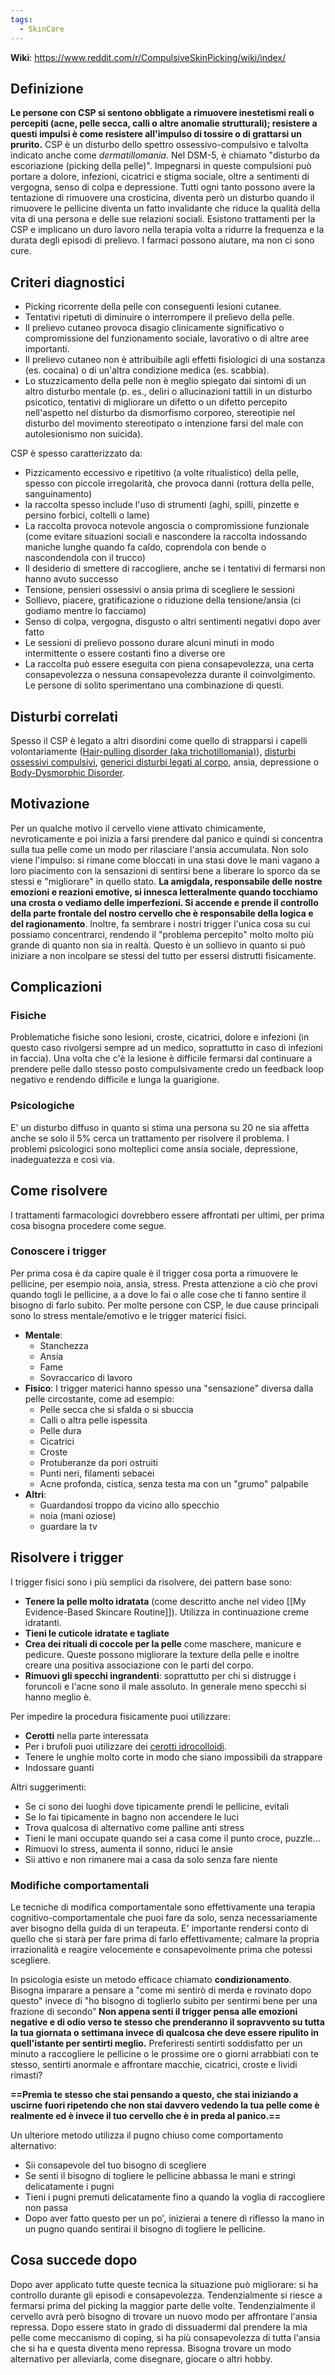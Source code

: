 ```yaml
---
tags:
  - SkinCare
---
```

**Wiki**: https://www.reddit.com/r/CompulsiveSkinPicking/wiki/index/

## Definizione

**Le persone con CSP si sentono obbligate a rimuovere inestetismi reali o percepiti (acne, pelle secca, calli o altre anomalie strutturali);  resistere a questi impulsi è come resistere all'impulso di tossire o di grattarsi un prurito.**
CSP è un disturbo dello spettro ossessivo-compulsivo e talvolta indicato anche come *dermatillomania*.  Nel DSM-5, è chiamato "disturbo da escoriazione (picking della pelle)".
Impegnarsi in queste compulsioni può portare a dolore, infezioni, cicatrici e stigma sociale, oltre a sentimenti di vergogna, senso di colpa e depressione.
Tutti ogni tanto possono avere la tentazione di rimuovere una crosticina, diventa però un disturbo quando il rimuovere le pellicine diventa un fatto invalidante che riduce la qualità della vita di una persona e delle sue relazioni sociali.
Esistono trattamenti per la CSP e implicano un duro lavoro nella terapia volta a ridurre la frequenza e la durata degli episodi di prelievo.  I farmaci possono aiutare, ma non ci sono cure.

## Criteri diagnostici

* Picking ricorrente della pelle con conseguenti lesioni cutanee.
* Tentativi ripetuti di diminuire o interrompere il prelievo della pelle.
* Il prelievo cutaneo provoca disagio clinicamente significativo o compromissione del funzionamento sociale, lavorativo o di altre aree importanti.
* Il prelievo cutaneo non è attribuibile agli effetti fisiologici di una sostanza (es. cocaina) o di un'altra condizione medica (es. scabbia).
* Lo stuzzicamento della pelle non è meglio spiegato dai sintomi di un altro disturbo mentale (p. es., deliri o allucinazioni tattili in un disturbo psicotico, tentativi di migliorare un difetto o un difetto percepito nell'aspetto nel disturbo da dismorfismo corporeo, stereotipie nel disturbo del movimento stereotipato o intenzione farsi del male con autolesionismo non suicida).

CSP è spesso caratterizzato da:
* Pizzicamento eccessivo e ripetitivo (a volte ritualistico) della pelle, spesso con piccole irregolarità, che provoca danni (rottura della pelle, sanguinamento)
* la raccolta spesso include l'uso di strumenti (aghi, spilli, pinzette e persino forbici, coltelli o lame)
* La raccolta provoca notevole angoscia o compromissione funzionale (come evitare situazioni sociali e nascondere la raccolta indossando maniche lunghe quando fa caldo, coprendola con bende o nascondendola con il trucco)
* Il desiderio di smettere di raccogliere, anche se i tentativi di fermarsi non hanno avuto successo
* Tensione, pensieri ossessivi o ansia prima di scegliere le sessioni
* Sollievo, piacere, gratificazione o riduzione della tensione/ansia (ci godiamo mentre lo facciamo)
* Senso di colpa, vergogna, disgusto o altri sentimenti negativi dopo aver fatto
* Le sessioni di prelievo possono durare alcuni minuti in modo intermittente o essere costanti fino a diverse ore
* La raccolta può essere eseguita con piena consapevolezza, una certa consapevolezza o nessuna consapevolezza durante il coinvolgimento.  Le persone di solito sperimentano una combinazione di questi.

## Disturbi correlati
Spesso il CSP è legato a altri disordini come quello di strapparsi i capelli volontariamente ([Hair-pulling disorder (aka trichotillomania)](http://en.wikipedia.org/wiki/Trichotillomania)), [disturbi ossessivi compulsivi](http://en.wikipedia.org/wiki/Ocd), [generici disturbi legati al corpo](http://en.wikipedia.org/wiki/Body-focused_repetitive_behavior), ansia, depressione o [Body-Dysmorphic Disorder](http://en.wikipedia.org/wiki/Body_dysmorphic_disorder).

## Motivazione
Per un qualche motivo il cervello viene attivato chimicamente, nevroticamente e poi inizia a farsi prendere dal panico e quindi si concentra sulla tua pelle come un modo per rilasciare l'ansia accumulata.
Non solo viene l'impulso: si rimane come bloccati in una stasi dove le mani vagano a loro piacimento con la sensazioni di sentirsi bene a liberare lo sporco da se stessi e "migliorare" in quello stato.
**La amigdala, responsabile delle nostre emozioni e reazioni emotive, si innesca letteralmente quando tocchiamo una crosta o vediamo delle imperfezioni.  Si accende e prende il controllo della parte frontale del nostro cervello che è responsabile della logica e del ragionamento**.  Inoltre, fa sembrare i nostri trigger l'unica cosa su cui possiamo concentrarci, rendendo il "problema percepito" molto molto più grande di quanto non sia in realtà.
Questo è un sollievo in quanto si può iniziare a non incolpare se stessi del tutto per essersi distrutti fisicamente.

## Complicazioni
### Fisiche
Problematiche fisiche sono lesioni, croste, cicatrici, dolore e infezioni (in questo caso rivolgersi sempre ad un medico, soprattutto in caso di infezioni in faccia).
Una volta che c'è la lesione è difficile fermarsi dal continuare a prendere pelle dallo stesso posto compulsivamente credo un feedback loop negativo e rendendo difficile e lunga la guarigione.

### Psicologiche
E' un disturbo diffuso in quanto si stima una persona su 20 ne sia affetta anche se solo il 5% cerca un trattamento per risolvere il problema.
I problemi psicologici sono molteplici come ansia sociale, depressione, inadeguatezza e così via.

## Come risolvere
I trattamenti farmacologici dovrebbero essere affrontati per ultimi, per prima cosa bisogna procedere come segue.
### Conoscere i trigger
Per prima cosa è da capire quale è il trigger cosa porta a rimuovere le pellicine, per esempio noia, ansia, stress.
Presta attenzione a ciò che provi quando togli le pellicine, a a dove lo fai o alle cose che ti fanno sentire il bisogno di farlo subito.
Per molte persone con CSP, le due cause principali sono lo stress mentale/emotivo e le trigger materici fisici.
* **Mentale**:
	* Stanchezza
	* Ansia
	* Fame
	* Sovraccarico di lavoro
* **Fisico**: I trigger materici hanno spesso una "sensazione" diversa dalla pelle circostante, come ad esempio:
	* Pelle secca che si sfalda o si sbuccia
	* Calli o altra pelle ispessita
	* Pelle dura
	* Cicatrici
	* Croste
	* Protuberanze da pori ostruiti
	* Punti neri, filamenti sebacei
	* Acne profonda, cistica, senza testa ma con un "grumo" palpabile
* **Altri**:
	* Guardandosi troppo da vicino allo specchio
	* noia (mani oziose)
	* guardare la tv

## Risolvere i trigger
I trigger fisici sono i più semplici da risolvere, dei pattern base sono:
* **Tenere la pelle molto idratata** (come descritto anche nel video [[My Evidence-Based Skincare Routine]]). Utilizza in continuazione creme idratanti.
* **Tieni le cuticole idratate e tagliate**
* **Crea dei rituali di coccole per la pelle** come maschere, manicure e pedicure. Queste possono migliorare la texture della pelle e inoltre creare una positiva associazione con le parti del corpo.
* **Rimuovi gli specchi ingrandenti**: soprattutto per chi si distrugge i foruncoli e l'acne sono il male assoluto. In generale meno specchi si hanno meglio è.

Per impedire la procedura fisicamente puoi utilizzare:
* **Cerotti** nella parte interessata
* Per i brufoli puoi utilizzare dei [cerotti idrocolloidi](http://www.reddit.com/r/SkincareAddiction/search?q=hydrocolloid&restrict_sr=on).
* Tenere le unghie molto corte in modo che siano impossibili da strappare
* Indossare guanti

Altri suggerimenti:
* Se ci sono dei luoghi dove tipicamente prendi le pellicine, evitali
* Se lo fai tipicamente in bagno non accendere le luci
* Trova qualcosa di alternativo come palline anti stress
* Tieni le mani occupate quando sei a casa come il punto croce, puzzle…
* Rimuovi lo stress, aumenta il sonno, riduci le ansie
* Sii attivo e non rimanere mai a casa da solo senza fare niente

### Modifiche comportamentali

Le tecniche di modifica comportamentale sono effettivamente una terapia cognitivo-comportamentale che puoi fare da solo, senza necessariamente aver bisogno della guida di un terapeuta.
E' importante rendersi conto di quello che si starà per fare prima di farlo effettivamente; calmare la propria irrazionalità e reagire velocemente e consapevolmente prima che potessi scegliere.

In psicologia esiste un metodo efficace chiamato **condizionamento**.
Bisogna imparare a pensare a "come mi sentirò di merda e rovinato dopo questo" invece di "ho bisogno di toglierlo subito per sentirmi bene per una frazione di secondo”
**Non appena senti il trigger pensa alle emozioni negative e di odio verso te stesso che prenderanno il sopravvento su tutta la tua giornata o settimana invece di qualcosa che deve essere ripulito in quell'istante per sentirti meglio.**
Preferiresti sentirti soddisfatto per un minuto a raccogliere le pellicine o le prossime ore o giorni arrabbiati con te stesso, sentirti anormale e affrontare macchie, cicatrici, croste e lividi rimasti?

**==Premia te stesso che stai pensando a questo, che stai iniziando a uscirne fuori ripetendo che non stai davvero vedendo la tua pelle come è realmente ed è invece  il tuo cervello che è in preda al panico.==**

Un ulteriore metodo utilizza il pugno chiuso come comportamento alternativo:
* Sii consapevole del tuo bisogno di scegliere
* Se senti il bisogno di togliere le pellicine abbassa le mani e stringi delicatamente i pugni
* Tieni i pugni premuti delicatamente fino a quando la voglia di raccogliere non passa
* Dopo aver fatto questo per un po', inizierai a tenere di riflesso la mano in un pugno quando sentirai il bisogno di togliere le pellicine.

## Cosa succede dopo
Dopo aver applicato tutte queste tecnica la situazione può migliorare: si ha controllo durante gli episodi e consapevolezza.
Tendenzialmente si riesce a fermarsi prima del picking la maggior parte delle volte.
Tendenzialmente il cervello avrà però bisogno di  trovare un nuovo modo per affrontare l'ansia repressa. 
Dopo essere stato in grado di dissuadermi dal prendere la mia pelle come meccanismo di coping, si ha più consapevolezza di tutta l'ansia che si ha e questa diventa meno repressa.  Bisogna trovare un modo alternativo per alleviarla, come disegnare, giocare o altri hobby.